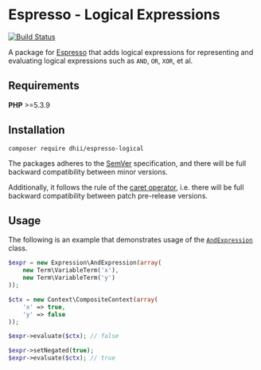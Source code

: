 # Espresso - Logical Expressions

[![Build Status](https://travis-ci.org/Dhii/espresso-logical.svg?branch=master)](https://travis-ci.org/Dhii/espresso-logical)

A package for [Espresso][] that adds logical expressions for representing and evaluating logical expressions such as
`AND`, `OR`, `XOR`, et al.

## Requirements

**PHP** >=5.3.9

## Installation

```
composer require dhii/espresso-logical
```

The packages adheres to the [SemVer][] specification, and there will be full backward compatibility between minor versions.

Additionally, it follows the rule of the [caret operator][], i.e. there will be full backward compatibility between
patch pre-release versions.

## Usage

The following is an example that demonstrates usage of the [`AndExpression`][] class.

```php
$expr = new Expression\AndExpression(array(
    new Term\VariableTerm('x'),
    new Term\VariableTerm('y')
));

$ctx = new Context\CompositeContext(array(
    'x' => true,
    'y' => false
));

$expr->evaluate($ctx); // false

$expr->setNegated(true);
$expr->evaluate($ctx); // true
```

[Espresso]:         https://github.com/Dhii/espresso
[SemVer]:           http://semver.org/
[caret operator]:   https://getcomposer.org/doc/articles/versions.md#caret
[`AndExpression`]:  https://github.com/Dhii/espresso-logical/blob/master/src/Expression/AndExpression.php